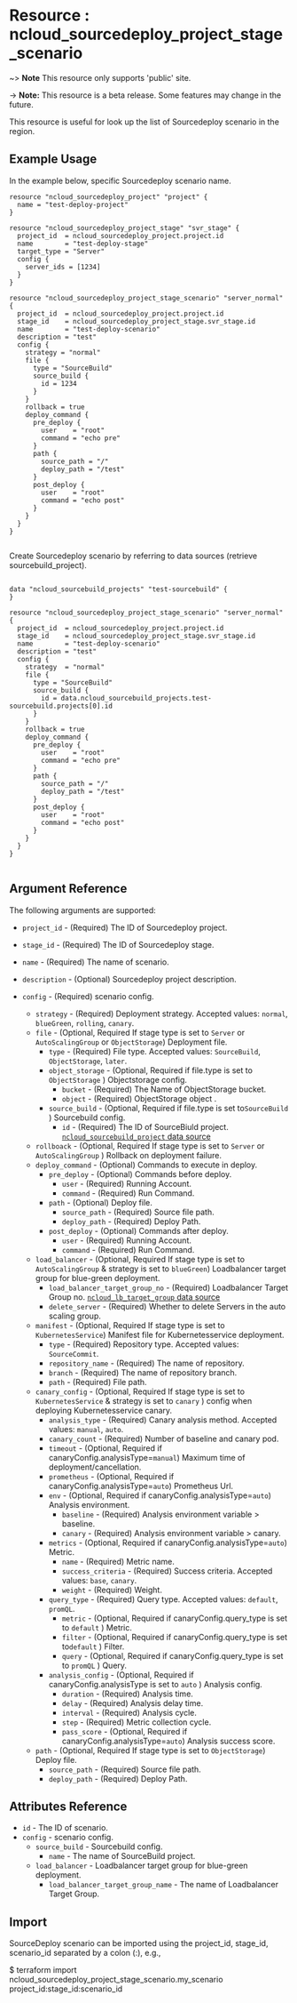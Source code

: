 # Resource : ncloud_sourcedeploy_project_stage_scenario

~> **Note** This resource only supports 'public' site.

-> **Note:** This resource is a beta release. Some features may change in the future.

This resource is useful for look up the list of Sourcedeploy scenario in the region.

## Example Usage

In the example below, specific Sourcedeploy scenario name.

```hcl
resource "ncloud_sourcedeploy_project" "project" {
  name = "test-deploy-project"
}

resource "ncloud_sourcedeploy_project_stage" "svr_stage" {
  project_id  = ncloud_sourcedeploy_project.project.id
  name        = "test-deploy-stage"
  target_type = "Server"
  config {
    server_ids = [1234]
  }
}

resource "ncloud_sourcedeploy_project_stage_scenario" "server_normal" {
  project_id  = ncloud_sourcedeploy_project.project.id
  stage_id    = ncloud_sourcedeploy_project_stage.svr_stage.id
  name        = "test-deploy-scenario"
  description = "test"
  config {
    strategy = "normal"
    file {
      type = "SourceBuild"
      source_build {
        id = 1234
      }
    }
    rollback = true
    deploy_command {
      pre_deploy {
        user    = "root"
        command = "echo pre"
      }
      path {
        source_path = "/"
        deploy_path = "/test"
      }
      post_deploy {
        user    = "root"
        command = "echo post"
      }
    }
  }
}


```

Create Sourcedeploy scenario by referring to data sources (retrieve sourcebuild_project).

```hcl

data "ncloud_sourcebuild_projects" "test-sourcebuild" {
}

resource "ncloud_sourcedeploy_project_stage_scenario" "server_normal" {
  project_id  = ncloud_sourcedeploy_project.project.id
  stage_id    = ncloud_sourcedeploy_project_stage.svr_stage.id
  name        = "test-deploy-scenario"
  description = "test"
  config {
    strategy  = "normal"
    file {
      type = "SourceBuild"
      source_build {
        id = data.ncloud_sourcebuild_projects.test-sourcebuild.projects[0].id
      }
    }
    rollback = true
    deploy_command {
      pre_deploy {
        user    = "root"
        command = "echo pre"
      }
      path {
        source_path = "/"
        deploy_path = "/test"
      }
      post_deploy {
        user    = "root"
        command = "echo post"
      }
    }
  }
}


```

## Argument Reference

The following arguments are supported:

* `project_id` - (Required) The ID of Sourcedeploy project.
* `stage_id` - (Required) The ID of Sourcedeploy stage.

* `name` - (Required) The name of scenario.
* `description` - (Optional) Sourcedeploy project description.
* `config` - (Required) scenario config.
    * `strategy` - (Required) Deployment strategy. Accepted values: `normal`, `blueGreen`, `rolling`, `canary`.
    * `file` - (Optional, Required If stage type is set to `Server` or `AutoScalingGroup` or `ObjectStorage`) Deployment file.
        * `type` - (Required) File type. Accepted values: `SourceBuild`, `ObjectStorage`, `later`.
        * `object_storage` - (Optional, Required if file.type is set to `ObjectStorage` ) Objectstorage config.
            * `bucket` - (Required) The Name of ObjectStorage bucket.
            * `object` - (Required) ObjectStorage object . 
        * `source_build` - (Optional, Required if file.type is set to`SourceBuild` ) Sourcebuild config.
            * `id` - (Required) The ID of SourceBiuld project. [`ncloud_sourcebuild_project` data source](../data-sources/sourcebuild_project.md) 
    * `rollboack` - (Optional,  Required If stage type is set to `Server` or `AutoScalingGroup` ) Rollback on deployment failure.
    * `deploy_command` - (Optional) Commands to execute in deploy.
        * `pre_deploy` - (Optional) Commands before deploy.
            * `user` - (Required) Running Account.
            * `command` - (Required) Run Command.
        * `path` - (Optional) Deploy file.
            * `source_path` - (Required) Source file path.
            * `deploy_path` - (Required) Deploy Path.
        * `post_deploy` - (Optional) Commands after deploy.
            * `user` - (Required) Running Account.
            * `command` - (Required) Run Command.
    * `load_balancer` - (Optional, Required If stage type is set to `AutoScalingGroup` & strategy is set to `blueGreen`) Loadbalancer target group for blue-green deployment. 
        * `load_balancer_target_group_no` - (Required) Loadbalancer Target Group no. [`ncloud_lb_target_group` data source](../data-sources/lb_target_group.md)
        * `delete_server` - (Required) Whether to delete Servers in the auto scaling group.
    * `manifest` - (Optional, Required If stage type is set to `KubernetesService`) Manifest file for Kubernetesservice deployment.
        * `type` - (Required) Repository type. Accepted values: `SourceCommit`.
        * `repository_name` - (Required) The name of repository.
        * `branch` - (Required) The name of repository branch.
        * `path` - (Required) File path.
    * `canary_config` - (Optional, Required If stage type is set to `KubernetesService` &  strategy is set to `canary` ) config when deploying Kubernetesservice canary.
        * `analysis_type` - (Required) Canary analysis method. Accepted values: `manual`, `auto`.
        * `canary_count` - (Required) Number of baseline and canary pod.
        * `timeout` - (Optional,  Required if canaryConfig.analysisType=`manual`) Maximum time of deployment/cancellation.
        * `prometheus` - (Optional, Required if canaryConfig.analysisType=`auto`) Prometheus Url.
        * `env` - (Optional,  Required if canaryConfig.analysisType=`auto`) Analysis environment.
            * `baseline` - (Required) Analysis environment variable > baseline.
            * `canary` - (Required) Analysis environment variable > canary.
        * `metrics` - (Optional, Required if canaryConfig.analysisType=`auto`) Metric.
            * `name` - (Required) Metric name.
            * `success_criteria` - (Required) Success criteria. Accepted values: `base`, `canary`.
            * `weight` - (Required) Weight.
        * `query_type` - (Required) Query type. Accepted values: `default`, `promQL`.
            * `metric` - (Optional, Required if canaryConfig.query_type is set to `default`  ) Metric.
            * `filter` - (Optional,  Required if canaryConfig.query_type is set to`default` ) Filter.
            * `query` - (Optional,  Required if canaryConfig.query_type is set to `promQL` ) Query.
        * `analysis_config` - (Optional, Required if canaryConfig.analysisType is set to `auto` ) Analysis config.
            * `duration` - (Required) Analysis time.
            * `delay` - (Required) Analysis delay time.
            * `interval` - (Required) Analysis cycle.
            * `step` - (Required) Metric collection cycle.
          * `pass_score` - (Optional, Required if canaryConfig.analysisType=`auto`) Analysis success score.
    * `path` - (Optional, Required If stage type is set to `ObjectStorage`) Deploy file. 
        * `source_path` - (Required) Source file path.
        * `deploy_path` - (Required) Deploy Path.


## Attributes Reference

* `id` - The ID of scenario.
* `config` - scenario config.
    * `source_build` - Sourcebuild config.
        * `name` - The name of SourceBuild project.
    * `load_balancer` - Loadbalancer target group for blue-green deployment.
        * `load_balancer_target_group_name` - The name of Loadbalancer Target Group.

## Import

SourceDeploy scenario can be imported using the project_id, stage_id, scenario_id separated by a colon (:), e.g.,

$ terraform import ncloud_sourcedeploy_project_stage_scenario.my_scenario project_id:stage_id:scenario_id
